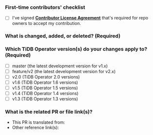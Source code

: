 <!--Thanks for your contribution to TiDB Operator documentation. See [CONTRIBUTING](https://github.com/pingcap/docs/blob/master/CONTRIBUTING.md) before filing this pull request (PR).-->

### First-time contributors' checklist <!--Remove this section if you're not a first-time contributor.-->

- [ ] I've signed [**Contributor License Agreement**](https://cla-assistant.io/pingcap/docs-tidb-operator) that's required for repo owners to accept my contribution.

### What is changed, added, or deleted? (Required)

<!--Tell us what you did and why.-->

### Which TiDB Operator version(s) do your changes apply to? (Required)

<!--Tick the checkbox(es) below to choose the TiDB Operator version(s) that your changes apply to.-->

- [ ] master (the latest development version for v1.x)
- [ ] feature/v2 (the latest development version for v2.x)
- [ ] v2.0 (TiDB Operator 2.0 versions)
- [ ] v1.6 (TiDB Operator 1.6 versions)
- [ ] v1.5 (TiDB Operator 1.5 versions)
- [ ] v1.4 (TiDB Operator 1.4 versions)
- [ ] v1.3 (TiDB Operator 1.3 versions)

### What is the related PR or file link(s)?

<!--Give us some reference link(s) that might help quickly review and merge your PR, for example, a file link that supports why you changed the document.-->

- This PR is translated from: <!--Give links here-->
- Other reference link(s): <!--Give links here-->
